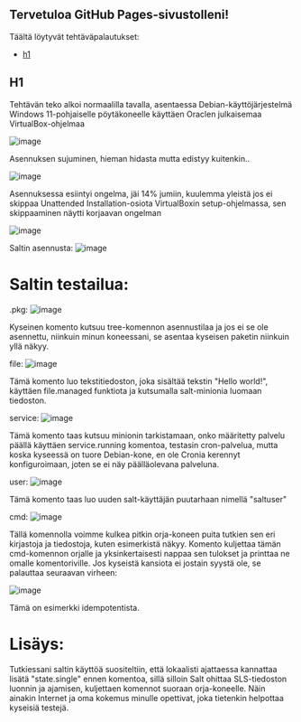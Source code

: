 ## Tervetuloa GitHub Pages-sivustolleni!
Täältä löytyvät tehtäväpalautukset:

 - [h1](h1.md)

## H1

Tehtävän teko alkoi normaalilla tavalla, asentaessa Debian-käyttöjärjestelmä Windows 11-pohjaiselle pöytäkoneelle käyttäen Oraclen julkaisemaa VirtualBox-ohjelmaa

![image](https://github.com/user-attachments/assets/467c58d2-3abf-4b3c-8e23-f6acbae1176d)



Asennuksen sujuminen, hieman hidasta mutta edistyy kuitenkin..

![image](https://github.com/user-attachments/assets/24a3e75a-7a16-4123-97d5-c585990fd0f5)

Asennuksessa esiintyi ongelma, jäi 14% jumiin, kuulemma yleistä jos ei skippaa Unattended Installation-osiota VirtualBoxin setup-ohjelmassa, sen skippaaminen näytti korjaavan ongelman

![image](https://github.com/user-attachments/assets/ce3c7431-50e2-48ef-bd9d-7499f37fd126)

Saltin asennusta:
![image](https://github.com/user-attachments/assets/6e113753-00be-42d4-8902-9a24d537d26b)


# Saltin testailua:
.pkg:
![image](https://github.com/user-attachments/assets/90e89be3-1dfc-47f4-815b-2f375d67e59f)

Kyseinen komento kutsuu tree-komennon asennustilaa ja jos ei se ole asennettu, niinkuin minun koneessani, se asentaa kyseisen paketin niinkuin yllä näkyy.

file:
![image](https://github.com/user-attachments/assets/96f75d41-73de-4e7a-ba32-b5ec19664074)

Tämä komento luo tekstitiedoston, joka sisältää tekstin "Hello world!", käyttäen file.managed funktiota ja kutsumalla salt-minionia luomaan tiedoston.

service:
![image](https://github.com/user-attachments/assets/4b356aa7-6a38-4ac9-8ba9-7aa82fde4e99)

Tämä komento taas kutsuu minionin tarkistamaan, onko määritetty palvelu päällä käyttäen service.running komentoa, testasin cron-palvelua, mutta koska kyseessä on tuore Debian-kone, en ole Cronia kerennyt konfiguroimaan, joten se ei näy päälläolevana palveluna.

user:
![image](https://github.com/user-attachments/assets/cae04561-9c4d-4252-9f81-68fb6d3eb62a)

Tämä komento taas luo uuden salt-käyttäjän puutarhaan nimellä "saltuser"

cmd:
![image](https://github.com/user-attachments/assets/788d8e61-a2d0-408c-a69d-e3de193c7b05)

Tällä komennolla voimme kulkea pitkin orja-koneen puita tutkien sen eri kirjastoja ja tiedostoja, kuten esimerkistä näkyy. Komento kuljettaa tämän cmd-komennon orjalle ja yksinkertaisesti nappaa sen tulokset ja printtaa ne omalle komentoriville. Jos kyseistä kansiota ei jostain syystä ole, se palauttaa seuraavan virheen:

![image](https://github.com/user-attachments/assets/a11844cd-8e47-46df-a7ea-9e538b1afd19)

Tämä on esimerkki idempotentista.
# Lisäys:

Tutkiessani saltin käyttöä suositeltiin, että lokaalisti ajattaessa kannattaa lisätä "state.single" ennen komentoa, sillä silloin Salt ohittaa SLS-tiedoston luonnin ja ajamisen, kuljettaen komennot suoraan orja-koneelle. Näin ainakin Internet ja oma kokemus minulle opettivat, joka tietenkin helpottaa kyseisiä testejä.
